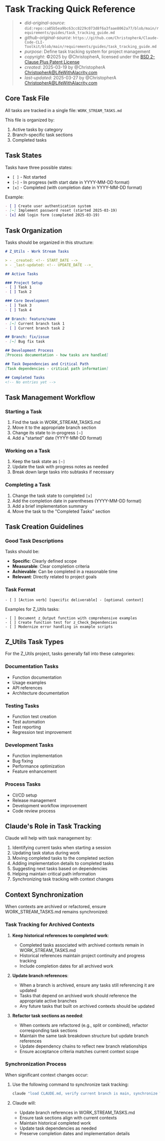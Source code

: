 # Task Tracking Quick Reference

> - _did-original-source_: `did:repo:ca85b5ea9bc63cc8229c073d8f6a3faae8062a77/blob/main/requirements/guides/task_tracking_guide.md`
> - _github-original-source_: `https://github.com/ChristopherA/Claude-Code-CLI-Toolkit/blob/main/requirements/guides/task_tracking_guide.md`
> - _purpose_: Define task tracking system for project management
> - _copyright_: ©2025 by @ChristopherA, licensed under the [BSD 2-Clause Plus Patent License](https://spdx.org/licenses/BSD-2-Clause-Patent.html)
> - _created_: 2025-03-19 by @ChristopherA <ChristopherA@LifeWithAlacrity.com>
> - _last-updated_: 2025-03-27 by @ChristopherA <ChristopherA@LifeWithAlacrity.com>

## Core Task File

All tasks are tracked in a single file: `WORK_STREAM_TASKS.md`

This file is organized by:
1. Active tasks by category
2. Branch-specific task sections
3. Completed tasks

## Task States

Tasks have three possible states:
- `[ ]` - Not started
- `[~]` - In progress (with start date in YYYY-MM-DD format)
- `[x]` - Completed (with completion date in YYYY-MM-DD format)

Example:
```markdown
- [ ] Create user authentication system
- [~] Implement password reset (started 2025-03-19)
- [x] Add login form (completed 2025-03-19)
```

## Task Organization

Tasks should be organized in this structure:

```markdown
# Z_Utils - Work Stream Tasks

> - _created: <!-- START_DATE -->_
> - _last-updated: <!-- UPDATE_DATE -->_

## Active Tasks

### Project Setup
- [ ] Task 1
- [ ] Task 2

### Core Development
- [ ] Task 3
- [ ] Task 4

## Branch: feature/name
- [~] Current branch task 1
- [ ] Current branch task 2

## Branch: fix/issue
- [~] Bug fix task

## Development Process
[Process documentation - how tasks are handled]

## Task Dependencies and Critical Path
[Task dependencies - critical path information]

## Completed Tasks
<!-- No entries yet -->
```

<!-- Note for Claude: When helping users set up their project, replace the START_DATE placeholders with the actual project creation date in YYYY-MM-DD format -->

## Task Management Workflow

### Starting a Task

1. Find the task in WORK_STREAM_TASKS.md
2. Move it to the appropriate branch section
3. Change its state to in-progress `[~]`
4. Add a "started" date (YYYY-MM-DD format)

### Working on a Task

1. Keep the task state as `[~]`
2. Update the task with progress notes as needed
3. Break down large tasks into subtasks if necessary

### Completing a Task

1. Change the task state to completed `[x]`
2. Add the completion date in parentheses (YYYY-MM-DD format)
3. Add a brief implementation summary
4. Move the task to the "Completed Tasks" section

## Task Creation Guidelines

### Good Task Descriptions

Tasks should be:
- **Specific**: Clearly defined scope
- **Measurable**: Clear completion criteria
- **Achievable**: Can be completed in a reasonable time
- **Relevant**: Directly related to project goals

### Task Format

```
- [ ] [Action verb] [specific deliverable] - [optional context]
```

Examples for Z_Utils tasks:
```
- [ ] Document z_Output function with comprehensive examples
- [ ] Create function test for z_Check_Dependencies
- [ ] Modernize error handling in example scripts
```

## Z_Utils Task Types

For the Z_Utils project, tasks generally fall into these categories:

### Documentation Tasks
- Function documentation
- Usage examples
- API references
- Architecture documentation

### Testing Tasks
- Function test creation
- Test automation
- Test reporting
- Regression test improvement

### Development Tasks
- Function implementation
- Bug fixing
- Performance optimization
- Feature enhancement

### Process Tasks
- CI/CD setup
- Release management
- Development workflow improvement
- Code review process

## Claude's Role in Task Tracking

Claude will help with task management by:

1. Identifying current tasks when starting a session
2. Updating task status during work
3. Moving completed tasks to the completed section
4. Adding implementation details to completed tasks
5. Suggesting next tasks based on dependencies
6. Helping maintain critical path information
7. Synchronizing task tracking with context changes

## Context Synchronization

When contexts are archived or refactored, ensure WORK_STREAM_TASKS.md remains synchronized:

### Task Tracking for Archived Contexts

1. **Keep historical references to completed work**:
   - Completed tasks associated with archived contexts remain in WORK_STREAM_TASKS.md
   - Historical references maintain project continuity and progress tracking
   - Include completion dates for all archived work

2. **Update branch references**:
   - When a branch is archived, ensure any tasks still referencing it are updated
   - Tasks that depend on archived work should reference the appropriate active branches
   - Any future tasks that built on archived contexts should be updated

3. **Refactor task sections as needed**:
   - When contexts are refactored (e.g., split or combined), refactor corresponding task sections
   - Maintain the same task breakdown structure but update branch references
   - Update dependency chains to reflect new branch relationships
   - Ensure acceptance criteria matches current context scope

### Synchronization Process

When significant context changes occur:

1. Use the following command to synchronize task tracking:
   ```bash
   claude "load CLAUDE.md, verify current branch is main, synchronize WORK_STREAM_TASKS.md with context changes, and continue work"
   ```

2. Claude will:
   - Update branch references in WORK_STREAM_TASKS.md
   - Ensure task sections align with current contexts
   - Maintain historical completed work
   - Update task dependencies as needed
   - Preserve completion dates and implementation details

<!-- Note for Claude: When updating the WORK_STREAM_TASKS.md file, ensure you update the last-updated date and maintain consistent formatting. Always use YYYY-MM-DD format for all dates. When synchronizing tasks with archived contexts, always preserve historical completed work while updating references to active branches. -->